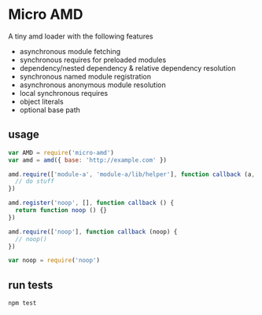 # Micro AMD

A tiny amd loader with the following features


- asynchronous module fetching
- synchronous requires for preloaded modules
- dependency/nested dependency & relative dependency resolution
- synchronous named module registration
- asynchronous anonymous module resolution
- local synchronous requires
- object literals
- optional base path


## usage
```js
var AMD = require('micro-amd')
var amd = amd({ base: 'http://example.com' })

amd.require(['module-a', 'module-a/lib/helper'], function callback (a, helper) {
  // do stuff
})

amd.register('noop', [], function callback () {
  return function noop () {}
})

amd.require(['noop'], function callback (noop) {
  // noop()
})

var noop = require('noop')

```

## run tests
```js
npm test
```
